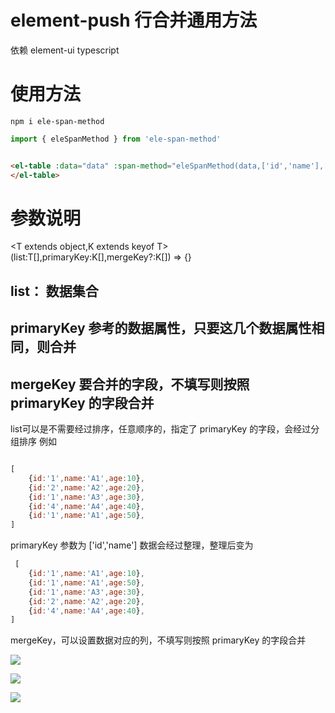 # element-push 行合并通用方法
依赖 element-ui typescript 
# 使用方法

```node
npm i ele-span-method
```

```javascript
import { eleSpanMethod } from 'ele-span-method'

```

```html

<el-table :data="data" :span-method="eleSpanMethod(data,['id','name'],['name'])">
</el-table>


```


# 参数说明
<T extends object,K extends keyof T>(list:T[],primaryKey:K[],mergeKey?:K[]) => {}

## list： 数据集合
## primaryKey 参考的数据属性，只要这几个数据属性相同，则合并
## mergeKey 要合并的字段，不填写则按照 primaryKey 的字段合并

list可以是不需要经过排序，任意顺序的，指定了 primaryKey 的字段，会经过分组排序
例如
```javascript

[
    {id:'1',name:'A1',age:10},
    {id:'2',name:'A2',age:20},
    {id:'1',name:'A3',age:30},
    {id:'4',name:'A4',age:40},
    {id:'1',name:'A1',age:50},
]

```
primaryKey 参数为 ['id','name']
数据会经过整理，整理后变为

```javascript
 [
    {id:'1',name:'A1',age:10},
    {id:'1',name:'A1',age:50},
    {id:'1',name:'A3',age:30},
    {id:'2',name:'A2',age:20},
    {id:'4',name:'A4',age:40},
]

```
mergeKey，可以设置数据对应的列，不填写则按照 primaryKey 的字段合并


![](D:\Project\zzg\useElSpanMethod\1.png)

![](D:\Project\zzg\useElSpanMethod\2.png)

![](D:\Project\zzg\useElSpanMethod\3.png)

